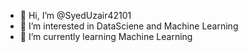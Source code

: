 - 👋 Hi, I’m @SyedUzair42101
- 👀 I’m interested in DataSciene and Machine Learning
- 🌱 I’m currently learning Machine Learning


